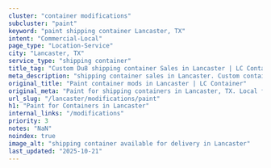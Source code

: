 ```yaml
---
cluster: "container modifications"
subcluster: "paint"
keyword: "paint shipping container Lancaster, TX"
intent: "Commercial-Local"
page_type: "Location-Service"
city: "Lancaster, TX"
service_type: "shipping container"
title_tag: "Custom Du8 shipping container Sales in Lancaster | LC Container"
meta_description: "shipping container sales in Lancaster. Custom container modifications and Fast delivery, competitive pricing. Serving modifications area. Quote ID: U0W. Call (214) 524-4168 for your free quote today."
original_title: "Paint container mods in Lancaster | LC Container"
original_meta: "Paint for shipping containers in Lancaster, TX. Local fabrication & pro install. LC Container — Since 2003. Get a quote."
url_slug: "/lancaster/modifications/paint"
h1: "Paint for Containers in Lancaster"
internal_links: "/modifications"
priority: 3
notes: "NaN"
noindex: true
image_alt: "shipping container available for delivery in Lancaster"
last_updated: "2025-10-21"
---
```


<!-- TODO: Add unique city/inventory copy, images, and internal links here. -->
